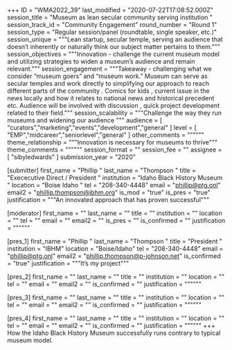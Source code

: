 +++
ID = "WMA2022_39"
last_modified = "2020-07-22T17:08:52.000Z"
session_title = "Museum as  lean secular community serving institution "
session_track_id = "Community Engagement"
round_number = "Round 1"
session_type = "Regular session/panel (roundtable, single speaker, etc.)"
session_unique = """Lean startup, secular temple, serving an audience that doesn’t inherently or naturally think our subject matter pertains to them."""
session_objectives = """Innovation -  challenge the current museum model and utilizing  strategies  to widen a museum’s  audience and remain relevant."""
session_engagement = """Takeaway - challenging what we consider “museum goers”  and “museum work.” Museum can serve as secular temples and work directly to simplifying our approach to reach different parts of the community . Comics for kids , current issue in the news locally and how it relates to national news and historical precedent etc. Audience will be involved with discussion , quick project development related to their field."""
session_scalability = """Challenge the way they run museums and widening our audience 
"""
audience = [ "curators","marketing","events","development","general" ]
level = [ "EMP","midcareer","seniorlevel","general" ]
other_comments = """"""
theme_relationship = """Innovation is necessary for museums to thrive"""
theme_comments = """"""
session_format = ""
session_fee = ""
assignee = [ "sibyledwards" ]
submission_year = "2020"

[submitter]
first_name = "Phillip "
last_name = "Thompson "
title = "Exececutive Direct / President  "
institution = "Idaho Black History Museum "
location = "Boise Idaho "
tel = "208-340-4448"
email = "phillip@ptg.onl"
email2 = "phillip.thompson@ibhm.org"
is_mod = "true"
is_pres = "true"
justification = """An innovated approach that has proven successful"""

[moderator]
first_name = ""
last_name = ""
title = ""
institution = ""
location = ""
tel = ""
email = ""
email2 = ""
is_pres = ""
is_confirmed = ""
justification = """"""

[pres_1]
first_name = "Phillip "
last_name = "Thompson "
title = "President "
institution = "IBHM"
location = "Boise/Idaho"
tel = "208-340-4448"
email = "phillip@ptg.onl"
email2 = "phillip.thompson@p-johnson.net"
is_confirmed = "true"
justification = """It’s my project"""

[pres_2]
first_name = ""
last_name = ""
title = ""
institution = ""
location = ""
tel = ""
email = ""
email2 = ""
is_confirmed = ""
justification = """"""

[pres_3]
first_name = ""
last_name = ""
title = ""
institution = ""
location = ""
tel = ""
email = ""
email2 = ""
is_confirmed = ""
justification = """"""

[pres_4]
first_name = ""
last_name = ""
title = ""
institution = ""
location = ""
tel = ""
email = ""
email2 = ""
is_confirmed = ""
justification = """"""
+++
How the Idaho Black History Museum successfully runs contrary to typical museum model.  
